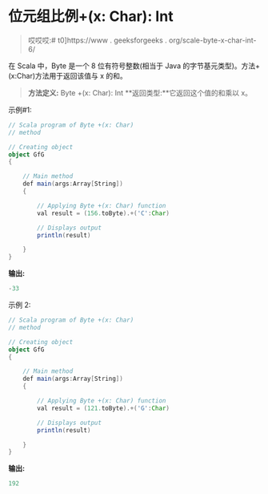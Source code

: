 # 位元组比例+(x: Char): Int

> 哎哎哎:# t0]https://www . geeksforgeeks . org/scale-byte-x-char-int-6/

在 Scala 中，Byte 是一个 8 位有符号整数(相当于 Java 的字节基元类型)。方法+(x:Char)方法用于返回该值与 x 的和。

> **方法定义:** Byte +(x: Char): Int
> **返回类型:**它返回这个值的和乘以 x。

示例#1:

```scala
// Scala program of Byte +(x: Char)
// method 

// Creating object 
object GfG 
{ 

    // Main method 
    def main(args:Array[String]) 
    { 

        // Applying Byte +(x: Char) function 
        val result = (156.toByte).+('C':Char) 

        // Displays output 
        println(result) 

    } 
} 
```

**输出:**

```scala
-33
```

示例 2:

```scala
// Scala program of Byte +(x: Char)
// method 

// Creating object 
object GfG 
{ 

    // Main method 
    def main(args:Array[String]) 
    { 

        // Applying Byte +(x: Char) function 
        val result = (121.toByte).+('G':Char) 

        // Displays output 
        println(result) 

    } 
} 
```

**输出:**

```scala
192
```